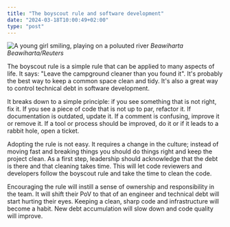 ```yaml
---
title: "The boyscout rule and software development"
date: "2024-03-18T10:00:49+02:00"
type: "post"
---
```


![A young girl smiling, playing on a poluuted river](/images/pollution.jpg)
*Beawiharta Beawiharta/Reuters*

The boyscout rule is a simple rule that can be applied to many aspects of life.
It says: "Leave the campground cleaner than you found it".
It's probably the best way to keep a common space clean and tidy.
It's also a great way to control technical debt in software development.

It breaks down to a simple principle: if you see something that is not right, fix it.
If you see a piece of code that is not up to par, refactor it.
If documentation is outdated, update it.
If a comment is confusing, improve it or remove it.
If a tool or process should be improved, do it or if it leads to a rabbit hole, open a ticket.

Adopting the rule is not easy. It requires a change in the culture;
instead of moving fast and breaking things you should do things right and keep the project clean.
As a first step, leadership should acknowledge that the debt is there and that cleaning takes time.
This will let code reviewers and developers follow the boyscout rule and take the time to clean the code.

Encouraging the rule will instill a sense of ownership and responsibility in the team.
It will shift their PoV to that of an engineer and technical debt will start hurting their eyes.
Keeping a clean, sharp code and infrastructure will become a habit.
New debt accumulation will slow down and code quality will improve.
